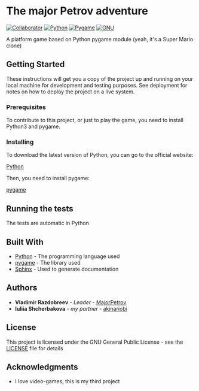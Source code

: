 # The major Petrov adventure
[![Collaborator](https://img.shields.io/badge/%E2%99%A5-collaborator-ff0068.svg
)](https://github.com/akinariobi)
[![Python](https://img.shields.io/badge/download-Python%203.6.4-blue.svg
)](https://www.python.org/)
[![Pygame](https://img.shields.io/badge/download-Pygame%201.9.3-yellow.svg
)](https://www.pygame.org/news)
[![GNU](https://img.shields.io/badge/license-GPL-brightgreen.svg
)](https://github.com/MajorPetrov/petrov_against_cosmopolitans_java_version/blob/master/LICENSE)

A platform game based on Python pygame module (yeah, it's a Super Mario clone)

## Getting Started

These instructions will get you a copy of the project up and running on your local machine for development and testing purposes. See deployment for notes on how to deploy the project on a live system.

### Prerequisites

To contribute to this project, or just to play the game, you need to install Python3 and pygame.

### Installing

To download the latest version of Python, you can go to the official website:

[Python](https://www.python.org/)

Then, you need to install pygame:

[pygame](https://www.pygame.org/wiki/GettingStarted)

## Running the tests

The tests are automatic in Python

## Built With

* [Python](https://www.python.org/) - The programming language used
* [pygame](https://www.pygame.org/news) - The library used
* [Sphinx](http://www.sphinx-doc.org/en/stable/index.html) - Used to generate documentation

## Authors

* **Vladimir Razdobreev** - *Leader* - [MajorPetrov](https://github.com/MajorPetrov)
* **Iuliia Shcherbakova** - *my partner* - [akinariobi](https://github.com/akinariobi)

## License

This project is licensed under the GNU General Public License - see the [LICENSE](LICENSE) file for details

## Acknowledgments

* I love video-games, this is my third project
